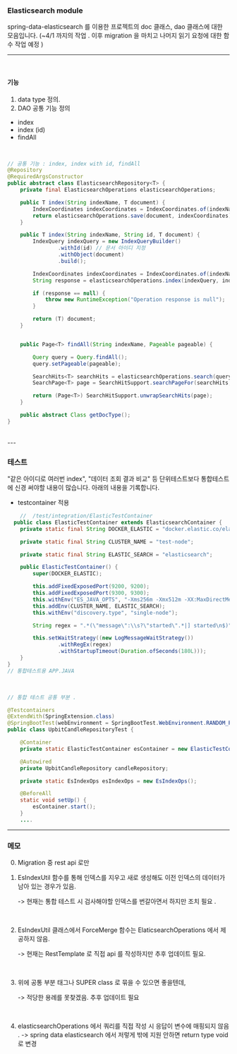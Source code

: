 ### Elasticsearch module

spring-data-elasticsearch 를 이용한 프로젝트의 doc 클래스, dao 클래스에 대한 모음입니다. 
(~4/1 까지의 작업 . 이후 migration 을 마치고 나머지 읽기 요청에 대한 함수 작업 예정  )

---

</br>

#### 기능

1. data type 정의. 
2. DAO 공통 기능 정의

- index
- index (id)
- findAll

</br>

```java
// 공통 기능 : index, index with id, findAll 
@Repository
@RequiredArgsConstructor
public abstract class ElasticsearchRepository<T> {
    private final ElasticsearchOperations elasticsearchOperations;

    public T index(String indexName, T document) {
        IndexCoordinates indexCoordinates = IndexCoordinates.of(indexName);
        return elasticsearchOperations.save(document, indexCoordinates);
    }

    public T index(String indexName, String id, T document) {
        IndexQuery indexQuery = new IndexQueryBuilder()
                .withId(id) // 문서 아이디 지정
                .withObject(document)
                .build();

        IndexCoordinates indexCoordinates = IndexCoordinates.of(indexName);
        String response = elasticsearchOperations.index(indexQuery, indexCoordinates);

        if (response == null) {
            throw new RuntimeException("Operation response is null");
        }

        return (T) document;
    }


    public Page<T> findAll(String indexName, Pageable pageable) {

        Query query = Query.findAll();
        query.setPageable(pageable);

        SearchHits<T> searchHits = elasticsearchOperations.search(query, getDocType(), IndexCoordinates.of(indexName));
        SearchPage<T> page = SearchHitSupport.searchPageFor(searchHits, query.getPageable());

        return (Page<T>) SearchHitSupport.unwrapSearchHits(page);
    }

    public abstract Class getDocType();
}
```
</br>
---

### 테스트 
"같은 아이디로 여러번  index", "데이터 조회 결과 비교" 등 단위테스트보다 통합테스트에 신경 써야할 내용이 많습니다. 아래의 내용을 기록합니다. 

- testcontainer 적용
```java
    //  /test/integration/ElasticTestContainer
  public class ElasticTestContainer extends ElasticsearchContainer {
    private static final String DOCKER_ELASTIC = "docker.elastic.co/elasticsearch/elasticsearch:7.9.1";

    private static final String CLUSTER_NAME = "test-node";

    private static final String ELASTIC_SEARCH = "elasticsearch";

    public ElasticTestContainer() {
        super(DOCKER_ELASTIC);

        this.addFixedExposedPort(9200, 9200);
        this.addFixedExposedPort(9300, 9300);
        this.withEnv("ES_JAVA_OPTS", "-Xms256m -Xmx512m -XX:MaxDirectMemorySize=536870912");
        this.addEnv(CLUSTER_NAME, ELASTIC_SEARCH);
        this.withEnv("discovery.type", "single-node");

        String regex = ".*(\"message\":\\s?\"started\".*|] started\n$)";

        this.setWaitStrategy((new LogMessageWaitStrategy())
                .withRegEx(regex)
                .withStartupTimeout(Duration.ofSeconds(180L)));
    }
}
// 통합테스트용 APP.JAVA

```

</br>


```java
// 통합 테스트 공통 부분 .

@Testcontainers
@ExtendWith(SpringExtension.class)
@SpringBootTest(webEnvironment = SpringBootTest.WebEnvironment.RANDOM_PORT)
public class UpbitCandleRepositoryTest {

    @Container
    private static ElasticTestContainer esContainer = new ElasticTestContainer();

    @Autowired
    private UpbitCandleRepository candleRepository;

    private static EsIndexOps esIndexOps = new EsIndexOps();

    @BeforeAll
    static void setUp() {
        esContainer.start();
    }
    ....

```

---
### 메모

0. Migration 중 rest api 로만 

1. EsIndexUtil 함수를 통해 인덱스를 지우고 새로 생성해도 이전 인덱스의 데이터가 남아 있는 경우가 있음.

   -> 현재는 통합 테스트 시 검사해야할 인덱스를 번갈아면서 하지만 조치 필요 .

</br>

2. EsIndexUtil 클래스에서 ForceMerge 함수는 ElaticsearchOperations 에서 제공하지 않음.
   
    -> 현재는 RestTemplate 로 직접 api 를 작성하지만 추후 업데이트 필요. 
   


</br>

3. 위에 공통 부분 태그나 SUPER class 로 묶을 수 있으면 좋을텐데,
    
    -> 적당한 용례를 못찾겠음. 추후 업데이트 필요 

</br>

4. elasticsearchOperations 에서 쿼리를 직접 작성 시 응답이 변수에 매핑되지 않음 .
   -> spring data elasticsearch  에서 저렇게 밖에 지원 안하면 return type void 로 변경     
